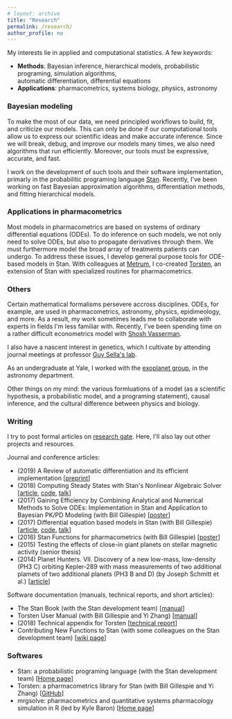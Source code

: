 ```yaml
---
# layout: archive
title: "Research"
permalink: /research/
author_profile: no
---
```


My interests lie in applied and computational statistics. A few keywords: 

* **Methods**: Bayesian inference, hierarchical models, probabilistic programing, simulation algorithms,  
    automatic differentiation, differential equations
* **Applications**:  pharmacometrics, systems biology, physics, astronomy


### Bayesian modeling

To make the most of our data, we need principled workflows to build, fit, and criticize our models.
This can only be done if our computational tools allow us to express our scientific
ideas and make accurate inference.
Since we will break, debug, and improve our models many times, we also need algorithms
that run efficiently.
Moreover, our tools must be expressive, accurate, and fast.

I work on the development of such tools and their software implementation,
primarly in the probabilitic programing language [Stan](http://mc-stan.org/).
Recently, I've been working on fast Bayesian approximation algorithms,
differentiation methods, and fitting hierarchical models.


### Applications in pharmacometrics

Most models in pharmacometrics are based on systems of ordinary differential equations
(ODEs). To do inference on such models, we not only need to solve ODEs, but also to
propagate derivatives through them.
We must furthermore model the broad array of treatments patients can undergo.
To address these issues, I develop general purpose tools for ODE-based models in
Stan. With colleagues at [Metrum](https://metrumrg.com/), I co-created [Torsten](https://github.com/metrumresearchgroup/Torsten), 
an extension of Stan with specialized routines for pharmacometrics.

### Others

Certain mathematical formalisms persevere accross disciplines.
ODEs, for example, are used in pharmacometrics, astronomy, physics, epidimeology, and more.
As a result, my work sometimes leads me to collaborate with experts in fields I'm less familiar with.
Recently, I've been spending time on a rather difficult econometrics model with 
[Shosh Vasserman](https://scholar.harvard.edu/vasserman/home).

I also have a nascent interest in genetics, which I cultivate by attending journal meetings
at professor [Guy Sella's lab](https://sellalab.biology.columbia.edu/).

As an undergraduate at Yale, I worked with the [exoplanet group](http://exoplanets.astro.yale.edu/),
in the astronomy department.

Other things on my mind: the various formluations of a model (as a scientific
hypothesis, a probabilistic model, and a programing statement),
causal inference,
and the cultural difference between physics and biology.

### Writing

I try to post formal articles on [research gate](https://www.researchgate.net/profile/Charles_Margossian).
Here, I'll also lay out other projects and resources.

Journal and conference articles:

* (2019) A Review of automatic differentiation and its efficient implementation [[preprint](https://arxiv.org/abs/1811.05031)]
* (2018) Computing Steady States with Stan's Nonlinear Algebraic Solver [[article](https://www.researchgate.net/publication/323834530_Computing_steady_states_with_Stan's_nonlinear_algebraic_solver), [code](https://github.com/stan-dev/stancon_talks/tree/master/2018/Contributed-Talks/08_margossian), [talk](https://www.youtube.com/watch?v=JhwZIX5ryw0&feature=youtu.be)]
* (2017) Gaining Efficiency by Combining Analytical and Numerical Methods to Solve ODEs: Implementation in Stan and Application to Bayesian PK/PD Modeling (with Bill Gillespie) [[poster](https://www.researchgate.net/publication/323834519_Gaining_efficiency_by_combining_analytical_and_numerical_methods_to_solve_ODEs_Implementation_in_Stan_and_application_to_Bayesian_PKPD_modeling)]
* (2017) Differential equation based models in Stan (with Bill Gillespie) [[article](http://mc-stan.org/events/stancon2017-notebooks/stancon2017-margossian-gillespie-ode.html), [code](https://github.com/stan-dev/stancon_talks/tree/master/2017/Contributed-Talks/05_margossian), [talk](https://www.youtube.com/watch?v=DJ0c7Bm5Djk&feature=youtu.be&t=2h53m26s)]
* (2016) Stan Functions for pharmacometrics (with Bill Gillespie) [[poster](https://www.researchgate.net/publication/323834461_Stan_functions_for_pharmacometrics_modeling)]
* (2015) Testing the effects of close-in giant planets on stellar magnetic activity (senior thesis)
* (2014) Planet Hunters. VII. Discovery of a new low-mass, low-density (PH3 C) orbiting Kepler-289
with mass measurements of two additional plamets of two additional planets (PH3 B and D) (by Joseph Schmitt et al.) [[article](http://iopscience.iop.org/article/10.1088/0004-637X/795/2/167/meta;jsessionid=43641D4C5B1CC7595015BE11DDF1239F.c1)]

Software documentation (manuals, technical reports, and short articles):

* The Stan Book (with the Stan development team) [[manual](https://mc-stan.org/docs/2_18/stan-users-guide/index.html)]
* Torsten User Manual (with Bill Gillespie and Yi Zhang) [[manual](https://metrumresearchgroup.github.io/Torsten/)]
* (2018) Technical appendix for Torsten [[technical report](https://github.com/charlesm93/presentations-and-writing/blob/master/TorstenAppendix/Torsten_appendix.pdf)]
* Contributing New Functions to Stan (with some colleagues on the Stan development team) [[wiki page](https://github.com/stan-dev/stan/wiki/Contributing-New-Functions-to-Stan)]


### Softwares

* Stan: a probabilistic programing language (with the Stan development team) [[Home page](https://mc-stan.org/)]
* Torsten: a pharmacometrics library for Stan (with Bill Gillespie and Yi Zhang) [[GitHub](https://github.com/metrumresearchgroup/Torsten)]
* mrgsolve: pharmacometrics and quantitative systems pharmacology simulation in R (led by Kyle Baron) [[Home page](https://mrgsolve.github.io/)]
